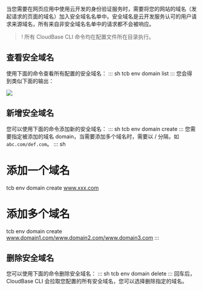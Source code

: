 当您需要在网页应用中使用云开发的身份验证服务时，需要将您的网站的域名（发起请求的页面的域名）加入安全域名名单中。安全域名是云开发服务认可的用户请求来源域名，所有来自非安全域名名单中的请求都不会被响应。
>! 所有 CloudBase CLI 命令均在配置文件所在目录执行。
 
## 查看安全域名
使用下面的命令查看所有配置的安全域名：
<dx-codeblock>
:::  sh
tcb env domain list
:::
</dx-codeblock>
您会得到类似下面的输出：

![](https://qcloudimg.tencent-cloud.cn/raw/a11241c4a8153e24ba4f0c75f4120745.png)


## 新增安全域名
您可以使用下面的命令添加新的安全域名：
<dx-codeblock>
:::  sh
tcb env domain create <domian>
:::
</dx-codeblock>
您需要指定被添加的域名 domain，当需要添加多个域名时，需要以 / 分隔，如 `abc.com/def.com`。
<dx-codeblock>
:::  sh
# 添加一个域名
tcb env domain create www.xxx.com

# 添加多个域名
tcb env domain create www.domain1.com/www.domain2.com/www.domain3.com
:::
</dx-codeblock>



## 删除安全域名
您可以使用下面的命令删除安全域名：
<dx-codeblock>
:::  sh
tcb env domain delete
:::
</dx-codeblock>
回车后，CloudBase CLI 会拉取您配置的所有安全域名，您可以选择删除指定的域名。


